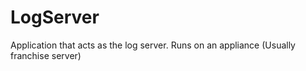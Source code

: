 # LogServer
Application that acts as the log server. Runs on an appliance (Usually franchise server)
